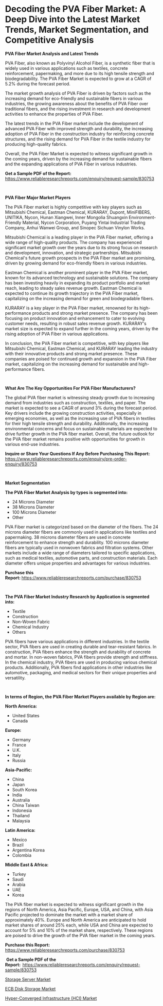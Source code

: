 <p><h1>Decoding the PVA Fiber Market: A Deep Dive into the Latest Market Trends, Market Segmentation, and Competitive Analysis</h1></p><p><strong>PVA Fiber Market Analysis and Latest Trends</strong></p>
<p><p>PVA Fiber, also known as Polyvinyl Alcohol Fiber, is a synthetic fiber that is widely used in various applications such as textiles, concrete reinforcement, papermaking, and more due to its high tensile strength and biodegradability. The PVA Fiber Market is expected to grow at a CAGR of 5.2% during the forecast period.</p><p>The market growth analysis of PVA Fiber is driven by factors such as the increasing demand for eco-friendly and sustainable fibers in various industries, the growing awareness about the benefits of PVA Fiber over traditional fibers, and the rising investment in research and development activities to enhance the properties of PVA Fiber.</p><p>The latest trends in the PVA Fiber market include the development of advanced PVA Fiber with improved strength and durability, the increasing adoption of PVA Fiber in the construction industry for reinforcing concrete structures, and the rising demand for PVA Fiber in the textile industry for producing high-quality fabrics.</p><p>Overall, the PVA Fiber Market is expected to witness significant growth in the coming years, driven by the increasing demand for sustainable fibers and the expanding applications of PVA Fiber in various industries.</p></p>
<p><strong>Get a Sample PDF of the Report:&nbsp;</strong> <a href="https://www.reliableresearchreports.com/enquiry/request-sample/830753">https://www.reliableresearchreports.com/enquiry/request-sample/830753</a></p>
<p>&nbsp;</p>
<p><strong>PVA Fiber Major Market Players</strong></p>
<p><p>The PVA Fiber market is highly competitive with key players such as Mitsubishi Chemical, Eastman Chemical, KURARAY, Dupont, MiniFIBERS, UNITIKA, Nycon, Hunan Xiangwei, Inner Mongolia Shuangxin Environment-Friendly Material, Nycon Corporation, Puyang Yintai Industrial Trading Company, Anhui Wanwei Group, and Sinopec Sichuan Vinylon Works.</p><p>Mitsubishi Chemical is a leading player in the PVA Fiber market, offering a wide range of high-quality products. The company has experienced significant market growth over the years due to its strong focus on research and development, innovation, and strategic partnerships. Mitsubishi Chemical's future growth prospects in the PVA Fiber market are promising, driven by growing demand for eco-friendly fibers in various industries.</p><p>Eastman Chemical is another prominent player in the PVA Fiber market, known for its advanced technology and sustainable solutions. The company has been investing heavily in expanding its product portfolio and market reach, leading to steady sales revenue growth. Eastman Chemical is expected to continue its growth trajectory in the PVA Fiber market, capitalizing on the increasing demand for green and biodegradable fibers.</p><p>KURARAY is a key player in the PVA Fiber market, renowned for its high-performance products and strong market presence. The company has been focusing on product innovation and enhancement to cater to evolving customer needs, resulting in robust sales revenue growth. KURARAY's market size is expected to expand further in the coming years, driven by the rising adoption of PVA Fiber in various applications.</p><p>In conclusion, the PVA Fiber market is competitive, with key players like Mitsubishi Chemical, Eastman Chemical, and KURARAY leading the industry with their innovative products and strong market presence. These companies are poised for continued growth and expansion in the PVA Fiber market, capitalizing on the increasing demand for sustainable and high-performance fibers.</p></p>
<p>&nbsp;</p>
<p><strong>What Are The Key Opportunities For PVA Fiber Manufacturers?</strong></p>
<p><p>The global PVA fiber market is witnessing steady growth due to increasing demand from industries such as construction, textiles, and paper. The market is expected to see a CAGR of around 3% during the forecast period. Key drivers include the growing construction activities, especially in emerging economies, as well as the increasing use of PVA fibers in textiles for their high tensile strength and durability. Additionally, the increasing environmental concerns and focus on sustainable materials are expected to drive further growth in the PVA fiber market. Overall, the future outlook for the PVA fiber market remains positive with opportunities for growth in various end-use industries.</p></p>
<p><strong>Inquire or Share Your Questions If Any Before Purchasing This Report:</strong> <a href="https://www.reliableresearchreports.com/enquiry/pre-order-enquiry/830753">https://www.reliableresearchreports.com/enquiry/pre-order-enquiry/830753</a></p>
<p>&nbsp;</p>
<p><strong>Market Segmentation</strong></p>
<p><strong>The PVA Fiber Market Analysis by types is segmented into:</strong></p>
<p><ul><li>24 Microns Diameter</li><li>38 Microns Diameter</li><li>100 Microns Diameter</li><li>Other</li></ul></p>
<p><p>PVA Fiber market is categorized based on the diameter of the fibers. The 24 microns diameter fibers are commonly used in applications like textiles and papermaking. 38 microns diameter fibers are used in concrete reinforcement to enhance strength and durability. 100 microns diameter fibers are typically used in nonwoven fabrics and filtration systems. Other markets include a wide range of diameters tailored to specific applications, such as medical textiles, automotive parts, and construction materials. Each diameter offers unique properties and advantages for various industries.</p></p>
<p><strong>Purchase this Report:&nbsp;</strong><a href="https://www.reliableresearchreports.com/purchase/830753">https://www.reliableresearchreports.com/purchase/830753</a></p>
<p>&nbsp;</p>
<p><strong>The PVA Fiber Market Industry Research by Application is segmented into:</strong></p>
<p><ul><li>Textile</li><li>Construction</li><li>Non-Woven Fabric</li><li>Chemical Industry</li><li>Others</li></ul></p>
<p><p>PVA fibers have various applications in different industries. In the textile sector, PVA fibers are used in creating durable and tear-resistant fabrics. In construction, PVA fibers enhance the strength and durability of concrete and mortar. In non-woven fabrics, PVA fibers provide strength and stiffness. In the chemical industry, PVA fibers are used in producing various chemical products. Additionally, PVA fibers find applications in other industries like automotive, packaging, and medical sectors for their unique properties and versatility.</p></p>
<p>&nbsp;</p>
<p><strong>In terms of Region, the PVA Fiber Market Players available by Region are:</strong></p>
<p>
    <p> <strong> North America: </strong>
        <ul>
            <li>United States</li>
            <li>Canada</li>
        </ul>
        </p> 
    <p> <strong> Europe: </strong>
        <ul>
            <li>Germany</li>
            <li>France</li>
            <li>U.K.</li>
            <li>Italy</li>
            <li>Russia</li>
        </ul>
        </p> 
    <p> <strong> Asia-Pacific: </strong>
        <ul>
            <li>China</li>
            <li>Japan</li>
            <li>South Korea</li>
            <li>India</li>
            <li>Australia</li>
            <li>China Taiwan</li>
            <li>Indonesia</li>
            <li>Thailand</li>
            <li>Malaysia</li>
        </ul>
        </p> 
    <p> <strong> Latin America: </strong>
        <ul>
            <li>Mexico</li>
            <li>Brazil</li>
            <li>Argentina Korea</li>
            <li>Colombia</li>
        </ul>
        </p> 
    <p> <strong> Middle East & Africa: </strong>
        <ul>
            <li>Turkey</li>
            <li>Saudi</li>
            <li>Arabia</li>
            <li>UAE</li>
            <li>Korea</li>
        </ul>
    </p>
    </p>
<p><p>The PVA fiber market is expected to witness significant growth in the regions of North America, Asia Pacific, Europe, USA, and China, with Asia Pacific projected to dominate the market with a market share of approximately 40%. Europe and North America are anticipated to hold market shares of around 25% each, while USA and China are expected to account for 5% and 10% of the market share, respectively. These regions are poised to drive the growth of the PVA fiber market in the coming years.</p></p>
<p><strong>Purchase this Report: </strong><a href="https://www.reliableresearchreports.com/purchase/830753">https://www.reliableresearchreports.com/purchase/830753</a></p>
<p>&nbsp;<strong>Get a Sample PDF of the Report:&nbsp;&nbsp;</strong><a href="https://www.reliableresearchreports.com/enquiry/request-sample/830753">https://www.reliableresearchreports.com/enquiry/request-sample/830753</a></p>
<p><strong></strong></p>
<p><p><a href="https://view.publitas.com/reportprime-1/global-storage-server-market-by-types-applications-and-major-players-with-regional-growth-rate-analysis-and-development-situation-from-2023-to-2030/">Storage Server Market</a></p><p><a href="https://view.publitas.com/reportprime-1/ecb-disk-storage-market-size-global-industry-overview-market-segmentation-and-forecast-2023-to-2030/">ECB Disk Storage Market</a></p><p><a href="https://view.publitas.com/reportprime-1/hyper-converged-infrastructure-hci-market-dynamics-2023-2030-also-about-its-market-trends-projections-and-opportunities/">Hyper-Converged Infrastructure (HCI) Market</a></p></p>